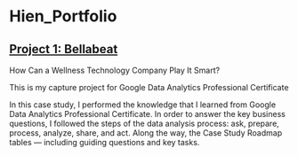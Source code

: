 # Hien_Portfolio

## [Project 1: Bellabeat](https://github.com/HienThNg/HienThNg.github.io)

How Can a Wellness Technology Company Play It Smart?

This is my capture project for Google Data Analytics Professional Certificate

In this case study, I performed the knowledge that I learned from Google Data Analytics Professional Certificate. In order to answer the key business questions, I followed the steps of the data analysis process: ask, prepare, process, analyze, share, and act. Along the way, the Case Study Roadmap tables — including guiding questions and key tasks.
